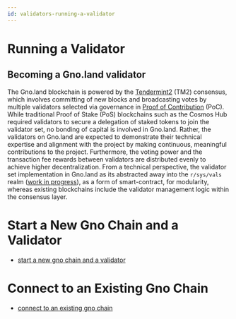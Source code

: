 ```yaml
---
id: validators-running-a-validator
---
```


# Running a Validator

## Becoming a Gno.land validator

The Gno.land blockchain is powered by the [Tendermint2](https://docs.gno.land/concepts/tendermint2) (TM2) consensus,
which involves committing of new blocks and broadcasting votes by multiple validators selected via governance
in [Proof of Contribution](https://docs.gno.land/concepts/proof-of-contribution) (PoC). While traditional Proof of
Stake (PoS) blockchains such as the Cosmos Hub required validators to secure a delegation of staked tokens to join the
validator set, no bonding of capital is involved in Gno.land. Rather, the validators on Gno.land are expected to
demonstrate their technical expertise and alignment with the project by making continuous, meaningful contributions to
the project. Furthermore, the voting power and the transaction fee rewards between validators are distributed evenly to
achieve higher decentralization. From a technical perspective, the validator set implementation in Gno.land as its
abstracted away into the `r/sys/vals` realm ([work in progress](https://github.com/gnolang/gno/issues/1824)), as a form
of smart-contract, for modularity, whereas existing blockchains include the validator management logic within the
consensus layer.

# Start a New Gno Chain and a Validator

- [start a new gno chain and a validator](./start-a-new-gno-chain-and-validator.md)

# Connect to an Existing Gno Chain

- [connect to an existing gno chain](./connect-to-an-existing-gno-chain.md)
